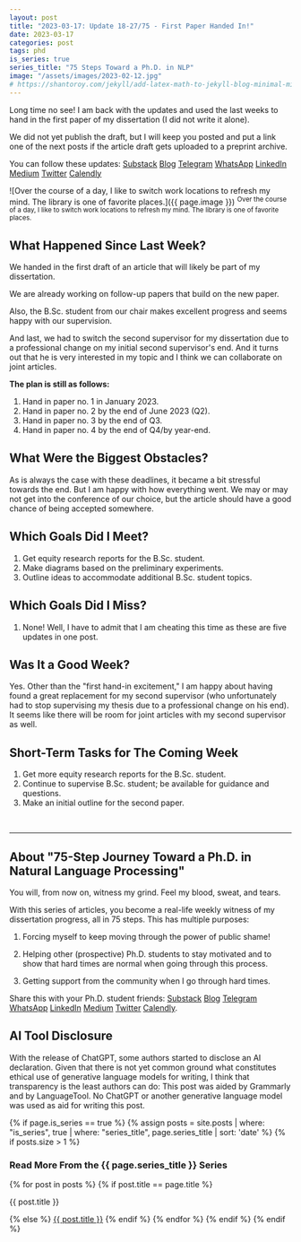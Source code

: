 ```yaml
---
layout: post
title: "2023-03-17: Update 18-27/75 - First Paper Handed In!"
date: 2023-03-17
categories: post
tags: phd
is_series: true
series_title: "75 Steps Toward a Ph.D. in NLP"
image: "/assets/images/2023-02-12.jpg"
# https://shantoroy.com/jekyll/add-latex-math-to-jekyll-blog-minimal-mistakes/
---
```

<script type="text/javascript" async
    src="https://cdnjs.cloudflare.com/ajax/libs/mathjax/2.7.6/MathJax.js?config=TeX-MML-AM_CHTML">
</script>

<script type="text/x-mathjax-config">
    MathJax.Hub.Config({
        extensions: ["tex2jax.js"],
        jax: ["input/TeX", "output/HTML-CSS"],
        tex2jax: {
        inlineMath: [ ['$','$'], ["\\(","\\)"] ],
        displayMath: [ ['$$','$$'], ["\\[","\\]"] ],
        processEscapes: true
        },
        "HTML-CSS": { availableFonts: ["TeX"] }
    });
</script>

Long time no see! I am back with the updates and used the last weeks to hand in the first paper of my dissertation (I did not write it alone).

We did not yet publish the draft, but I will keep you posted and put a link one of the next posts if the article draft gets uploaded to a preprint archive.

You can follow these updates: [Substack](https://nlpjourney.substack.com/) [Blog](https://janspoerer.github.io/phdstudies/) [Telegram](https://t.me/+gmkAaVlKPh4xZTky) [WhatsApp](https://chat.whatsapp.com/F6901LMMJWIGlxrahkgBcq) [LinkedIn](https://www.linkedin.com/in/janspoerer/) [Medium](https://medium.com/@janspoerer/about) [Twitter](https://twitter.com/JanSpoerer) [Calendly](https://calendly.com/janspoerer/60m-private)

![Over the course of a day, I like to switch work locations to refresh my mind. The library is one of favorite places.]({{ page.image }})
<sup>Over the course of a day, I like to switch work locations to refresh my mind. The library is one of favorite places.</sup>

## What Happened Since Last Week?

We handed in the first draft of an article that will likely be part of my dissertation.

We are already working on follow-up papers that build on the new paper.

Also, the B.Sc. student from our chair makes excellent progress and seems happy with our supervision.

And last, we had to switch the second supervisor for my dissertation due to a professional change on my initial second supervisor's end. And it turns out that he is very interested in my topic and I think we can collaborate on joint articles.

**The plan is still as follows:**
<ol>
  <li>Hand in paper no. 1 in January 2023.</li>
  <li>Hand in paper no. 2 by the end of June 2023 (Q2).</li>
  <li>Hand in paper no. 3 by the end of Q3.</li>
  <li>Hand in paper no. 4 by the end of Q4/by year-end.</li>
</ol>

## What Were the Biggest Obstacles?

As is always the case with these deadlines, it became a bit stressful towards the end. But I am happy with how everything went. We may or may not get into the conference of our choice, but the article should have a good chance of being accepted somewhere.

## Which Goals Did I Meet?

<ol>
  <li>Get equity research reports for the B.Sc. student.</li>
  <li>Make diagrams based on the preliminary experiments.</li>
  <li>Outline ideas to accommodate additional B.Sc. student topics.</li>
</ol>

## Which Goals Did I Miss?

<ol>
  <li>None! Well, I have to admit that I am cheating this time as these are five updates in one post.</li>
</ol>

## Was It a Good Week?

Yes. Other than the "first hand-in excitement," I am happy about having found a great replacement for my second supervisor (who unfortunately had to stop supervising my thesis due to a professional change on his end). It seems like there will be room for joint articles with my second supervisor as well.

## Short-Term Tasks for The Coming Week

<ol>
  <li>Get more equity research reports for the B.Sc. student.</li>
  <li>Continue to supervise B.Sc. student; be available for guidance and questions.</li>
  <li>Make an initial outline for the second paper.</li>
</ol>

<br>

____________________________________

## About "75-Step Journey Toward a Ph.D. in Natural Language Processing"

You will, from now on, witness my grind. Feel my blood, sweat, and tears.

With this series of articles, you become a real-life weekly witness of my dissertation progress, all in 75 steps. This has multiple purposes:

1) Forcing myself to keep moving through the power of public shame!

2) Helping other (prospective) Ph.D. students to stay motivated and to show that hard times are normal when going through this process.

3) Getting support from the community when I go through hard times.

Share this with your Ph.D. student friends: [Substack](https://nlpjourney.substack.com/) [Blog](https://janspoerer.github.io/phdstudies/) [Telegram](https://t.me/+gmkAaVlKPh4xZTky) [WhatsApp](https://chat.whatsapp.com/F6901LMMJWIGlxrahkgBcq) [LinkedIn](https://www.linkedin.com/in/janspoerer/) [Medium](https://medium.com/@janspoerer/about) [Twitter](https://twitter.com/JanSpoerer) [Calendly](https://calendly.com/janspoerer/60m-private).

## AI Tool Disclosure

With the release of ChatGPT, some authors started to disclose an AI declaration. Given that there is not yet common ground what constitutes ethical use of generative language models for writing, I think that transparency is the least authors can do: This post was aided by Grammarly and by LanguageTool. No ChatGPT or another generative language model was used as aid for writing this post.

{% if page.is_series == true %}
    {% assign posts = site.posts | where: "is_series", true | where: "series_title", page.series_title | sort: 'date' %}
    {% if posts.size > 1 %}

<h3 class="text-success p-3 pb-0">Read More From the {{ page.series_title }} Series</h3>
        {% for post in posts %}
                {% if post.title == page.title %}
<p class="nav-link bullet-pointer mb-0">{{ post.title }}</p>
                {% else %}
<a class="nav-link bullet-hash" href="{{ post.url }}">{{ post.title }}</a>
                {% endif %}
        {% endfor %}
    {% endif %}
{% endif %}
